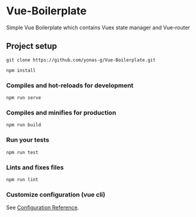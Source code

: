 # Vue-Boilerplate

Simple Vue Boilerplate which contains Vuex state manager and Vue-router

## Project setup

```
git clone https://github.com/yonas-g/Vue-Boilerplate.git
```
```
npm install
```

### Compiles and hot-reloads for development
```
npm run serve
```

### Compiles and minifies for production
```
npm run build
```

### Run your tests
```
npm run test
```

### Lints and fixes files
```
npm run lint
```

### Customize configuration (vue cli)
See [Configuration Reference](https://cli.vuejs.org/config/).
